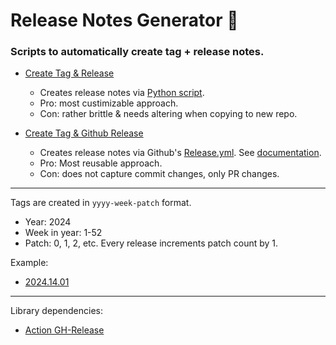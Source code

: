 # Release Notes Generator 🚀

### Scripts to automatically create tag + release notes. <br>

* [Create Tag & Release](https://github.com/seljabali/release-notes-generator/blob/main/.github/workflows/create-tag-and-release.yml)
  * Creates release notes via [Python script](https://github.com/seljabali/release-notes-generator/blob/main/.github/scripts/generate_release_notes.py).
  * Pro: most custimizable approach.
  * Con: rather brittle & needs altering when copying to new repo.

* [Create Tag & Github Release](https://github.com/seljabali/release-notes-generator/blob/main/.github/workflows/create-new-github-release.yml)
  * Creates release notes via Github's [Release.yml](https://github.com/seljabali/release-notes-generator/blob/main/.github/release.yml). See [documentation](https://docs.github.com/en/repositories/releasing-projects-on-github/automatically-generated-release-notes).
  * Pro: Most reusable approach.
  * Con: does not capture commit changes, only PR changes.

--------------

Tags are created in `yyyy-week-patch` format.
- Year: 2024
- Week in year: 1-52
- Patch: 0, 1, 2, etc. Every release increments patch count by 1.

Example:
* [2024.14.01](https://github.com/seljabali/release-notes-generator/releases/tag/2024.14.01)

----------------

Library dependencies:
* [Action GH-Release](https://github.com/softprops/action-gh-release)

